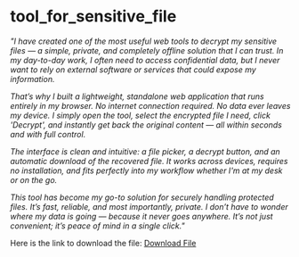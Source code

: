 # tool_for_sensitive_file

*"I have created one of the most useful web tools to decrypt my sensitive files — a simple, private, and completely offline solution that I can trust. In my day-to-day work, I often need to access confidential data, but I never want to rely on external software or services that could expose my information.*  

*That’s why I built a lightweight, standalone web application that runs entirely in my browser. No internet connection required. No data ever leaves my device. I simply open the tool, select the encrypted file I need, click 'Decrypt', and instantly get back the original content — all within seconds and with full control.*  

*The interface is clean and intuitive: a file picker, a decrypt button, and an automatic download of the recovered file. It works across devices, requires no installation, and fits perfectly into my workflow whether I'm at my desk or on the go.*  

*This tool has become my go-to solution for securely handling protected files. It’s fast, reliable, and most importantly, private. I don’t have to wonder where my data is going — because it never goes anywhere. It’s not just convenient; it’s peace of mind in a single click."*

Here is the link to download the file: [Download File](https://drive.google.com/file/d/1SfkVe1X56sOFeSlqXle6e_B-VqZgPZy_/view?usp=sharing)
